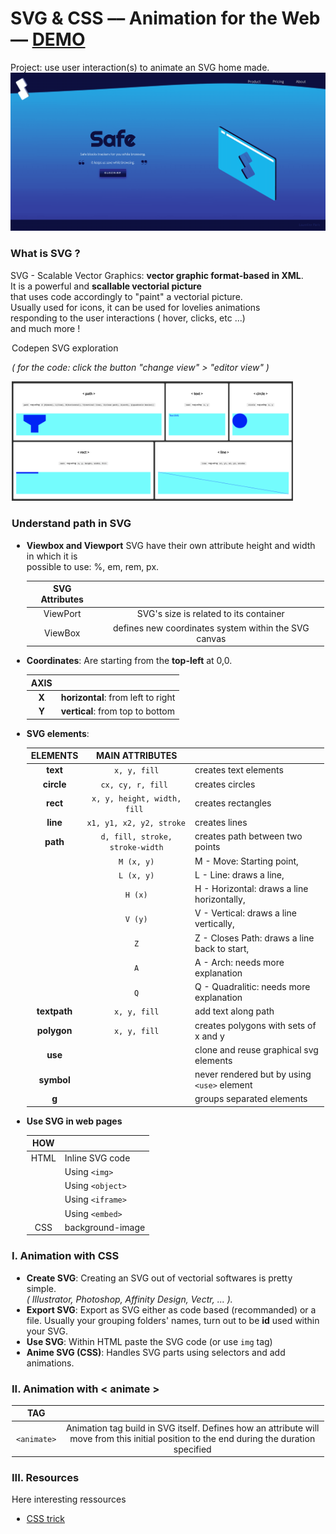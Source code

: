 # SVG & CSS –– Animation for the Web –– [DEMO](https://laurelinep.github.io/SVG-WebAnimation/)
Project: use user interaction(s) to animate an SVG home made.
![Page preview](./project-preview.gif)
<!-- <img src="./" height="450" alt=" GIF" style="margin: 0 35%"> -->

### What is SVG ?
SVG - Scalable Vector Graphics: **vector graphic format-based in XML**.  
It is a powerful and **scallable vectorial picture**  
that uses code accordingly to "paint" a vectorial picture.  
Usually used for icons, it can be used for lovelies animations  
responding to the user  interactions ( hover, clicks, etc ...)  
and much more !


<legend>Codepen SVG exploration  

<i>( for the code: click the button "change view" > "editor view" )</i></legend>  

<a href="https://codepen.io/laurelineparis/full/VwYWbOa" target="_blank"><img src="./public/assets/SVG-exploration.png" width="450" alt="codepen exploration of svg"></a>

### Understand path in SVG
- **Viewbox and Viewport**
    SVG have their own attribute height and width in which it is  
    possible to use: %, em, rem, px.  
    
    | SVG Attributes |  |  
    |:-------:|:--------:|
    | ViewPort | SVG's size is related to its container
    | ViewBox | defines new coordinates system within the SVG canvas |
- **Coordinates**:
    Are starting from the **top-left** at 0,0.  
    
    | AXIS          |                                |
    |:-------------:|--------------------------------|
    | **X**             | **horizontal**: from left to right |
    | **Y**             | **vertical**: from top to bottom   |
- **SVG elements**:  

    |    ELEMENTS   |MAIN ATTRIBUTES|                |
    |:-------------:|:-------:|----------------|
    | **text**      |```x, y, fill```| creates text elements |
    | **circle**    |```cx, cy, r, fill ```| creates circles       |
    | **rect**      |```x, y, height, width, fill ```| creates rectangles    |
    | **line**      |```x1, y1, x2, y2, stroke ```| creates lines         |
    | **path**      |```d, fill, stroke, stroke-width```| creates path between two points |
    |       |```M (x, y)```| M - Move: Starting point, |
    ||```L (x, y)```| L - Line: draws a line, |
    ||```H (x)```| H - Horizontal: draws a line horizontally, |
    ||```V (y)```| V - Vertical: draws a line vertically, |
    ||```Z```| Z - Closes Path: draws a line back to start, |
    ||```A```| A - Arch: needs more explanation |
    ||```Q```| Q - Quadralitic: needs more explanation |
    | **textpath**  |```x, y, fill```| add text along path         |
    | **polygon**   |```x, y, fill```| creates polygons with sets of x and y |
    | **use** || clone and reuse graphical svg elements |
    | **symbol**|| never rendered but by using ```<use>``` element |
    | **g**|       | groups separated elements |


- **Use SVG in web pages**  

    | HOW | |
    |:---:|:---|
    | HTML | Inline SVG code |
    |  | Using ```<img>``` |
    |  | Using ```<object>``` |
    |  | Using ```<iframe>``` |
    |  | Using ```<embed>``` |
    | CSS | background-image |


### I. Animation with CSS
- **Create SVG**: Creating an SVG out of vectorial softwares is pretty simple.  
*( Illustrator, Photoshop, Affinity Design, Vectr, ... ).* 
- **Export SVG**: Export as SVG either as code based (recommanded) or a file.
Usually your grouping folders' names, turn out to be **id** used within your SVG.
- **Use SVG**: Within HTML paste the SVG code (or use ```img``` tag)
- **Anime SVG (CSS)**: Handles SVG parts using selectors and add animations.


### II. Animation with < animate >
| TAG ||
|:--:|:--:|
|```<animate>```| Animation tag build in SVG itself. Defines how an attribute will move from this initial position to the end during the duration specified |


### III. Resources
Here interesting ressources
- [CSS trick](https://css-tricks.com/svg-path-syntax-illustrated-guide/)